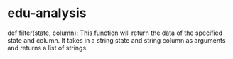 # edu-analysis

def filter(state, column):
This function will return the data of the specified state and column. It takes in a string state and string column as arguments and returns a list of strings.

